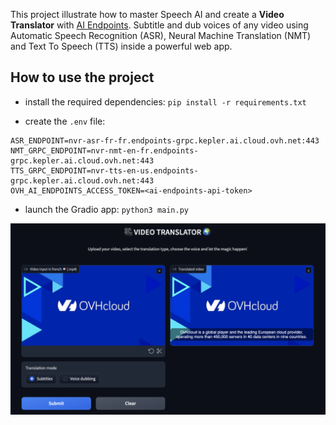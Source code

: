 This project illustrate how to master Speech AI and create a **Video Translator** with [AI Endpoints](https://endpoints.ai.cloud.ovh.net/).
Subtitle and dub voices of any video using Automatic Speech Recognition (ASR), Neural Machine Translation (NMT) and Text To Speech (TTS) inside a powerful web app.

## How to use the project

- install the required dependencies: `pip install -r requirements.txt`

- create the `.env` file:
```
ASR_ENDPOINT=nvr-asr-fr-fr.endpoints-grpc.kepler.ai.cloud.ovh.net:443
NMT_GRPC_ENDPOINT=nvr-nmt-en-fr.endpoints-grpc.kepler.ai.cloud.ovh.net:443
TTS_GRPC_ENDPOINT=nvr-tts-en-us.endpoints-grpc.kepler.ai.cloud.ovh.net:443
OVH_AI_ENDPOINTS_ACCESS_TOKEN=<ai-endpoints-api-token>
```

- launch the Gradio app: `python3 main.py`

![image](video-translator-web-app.png)
